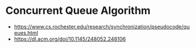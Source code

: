 # Concurrent Queue Algorithm

- https://www.cs.rochester.edu/research/synchronization/pseudocode/queues.html
- https://dl.acm.org/doi/10.1145/248052.248106
